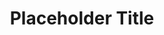 ---
title: | 
    Placeholder Title

image:
    src: /assets/images/1.png
    alt: A picture of something
---